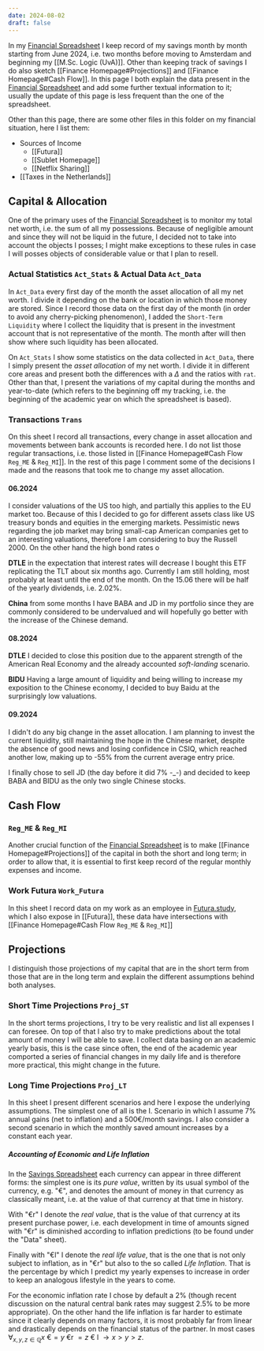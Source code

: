 ```yaml
---
date: 2024-08-02
draft: false
---
```

In my [Financial Spreadsheet](https://docs.google.com/spreadsheets/d/17oMLO9vAbR9Kw82BlghC2f68sUaXR09EbZ48AdeFibo/edit?usp=sharing) I keep record of my savings month by month starting from June 2024, i.e. two months before moving to Amsterdam and beginning my [[M.Sc. Logic (UvA)]]. Other than keeping track of savings I do also sketch [[Finance Homepage#Projections]] and [[Finance Homepage#Cash Flow]]. In this page I both explain the data present in the [Financial Spreadsheet](https://docs.google.com/spreadsheets/d/17oMLO9vAbR9Kw82BlghC2f68sUaXR09EbZ48AdeFibo/edit?usp=sharing) and add some further textual information to it; usually the update of this page is less frequent than the one of the spreadsheet.

Other than this page, there are some other files in this folder on my financial situation, here I list them:
- Sources of Income
	- [[Futura]]
	- [[Sublet Homepage]]
	- [[Netflix Sharing]]
- [[Taxes in the Netherlands]]
## Capital & Allocation
One of the primary uses of the [Financial Spreadsheet](https://docs.google.com/spreadsheets/d/17oMLO9vAbR9Kw82BlghC2f68sUaXR09EbZ48AdeFibo/edit?usp=sharing) is to monitor my total net worth, i.e. the sum of all my possessions. Because of negligible amount and since they will not be liquid in the future, I decided not to take into account the objects I posses; I might make exceptions to these rules in case I will posses objects of considerable value or that I plan to resell.
### Actual Statistics `Act_Stats` & Actual Data `Act_Data`
In `Act_Data` every first day of the month the asset allocation of all my net worth. I divide it depending on the bank or location in which those money are stored. Since I record those data on the first day of the month (in order to avoid any cherry-picking phenomenon), I added the `Short-Term Liquidity` where I collect the liquidity that is present in the investment account that is not representative of the month. The month after will then show where such liquidity has been allocated.

On `Act_Stats` I show some statistics on the data collected in `Act_Data`, there  I simply present the _asset allocation_ of my net worth. I divide it in different core areas and present both the differences with a $\Delta$ and the ratios with `rat`. Other than that, I present the variations of my capital during the months and year-to-date (which refers to the beginning off my tracking, i.e. the beginning of the academic year on which the spreadsheet is based).
### Transactions `Trans`
On this sheet I record all transactions, every change in asset allocation and movements between bank accounts is recorded here. I do not list those regular transactions, i.e. those listed in [[Finance Homepage#Cash Flow `Reg_ME` & `Reg_MI`]]. In the rest of this page I comment some of the decisions I made and the reasons that took me to change my asset allocation.
#### 06.2024
I consider valuations of the US too high, and partially this applies to the EU market too. Because of this I decided to go for different assets class like US treasury bonds and equities in the emerging markets. Pessimistic news regarding the job market may bring small-cap American companies get to an interesting valuations, therefore I am considering to buy the Russell 2000. On the other hand the high bond rates o

**DTLE** in the expectation that interest rates will decrease I bought this ETF replicating the TLT about six months ago. Currently I am still holding, most probably at least until the end of the month. On the 15.06 there will be half of the yearly dividends, i.e. 2.02%.

**China** from some months I have BABA and JD in my portfolio since they are commonly considered to be undervalued and will hopefully go better with the increase of the Chinese demand.
#### 08.2024
**DTLE** I decided to close this position due to the apparent strength of the American Real Economy and the already accounted _soft-landing_ scenario. 

**BIDU** Having a large amount of liquidity and being willing to increase my exposition to the Chinese economy, I decided to buy Baidu at the surprisingly low valuations.

#### 09.2024
I didn't do any big change in the asset allocation. I am planning to invest the current liquidity, still maintaining the hope in the Chinese market, despite the absence of good news and losing confidence in CSIQ, which reached another low, making up to -55% from the current average entry price.

I finally chose to sell JD (the day before it did 7% -\_-) and decided to keep BABA and BIDU as the only two single Chinese stocks. 

## Cash Flow
### `Reg_ME` & `Reg_MI`
Another crucial function of the [Financial Spreadsheet](https://docs.google.com/spreadsheets/d/17oMLO9vAbR9Kw82BlghC2f68sUaXR09EbZ48AdeFibo/edit?usp=sharing) is to make [[Finance Homepage#Projections]] of the capital in both the short and long term; in order to allow that, it is essential to first keep record of the regular monthly expenses and income.
### Work Futura `Work_Futura`
In this sheet I record data on my work as an employee in [Futura.study](http://www.futura.study/), which I also expose in [[Futura]], these data have intersections with [[Finance Homepage#Cash Flow `Reg_ME` & `Reg_MI`]]
## Projections
I distinguish those projections of my capital that are in the short term from those that are in the long term and explain the different assumptions behind both analyses.
### Short Time Projections `Proj_ST`
In the short terms projections, I try to be very realistic and list all expenses I can foresee. On top of that I also try to make predictions about the total amount of money I will be able to save. I collect data basing on an academic yearly basis, this is the case since often, the end of the academic year comported a series of financial changes in my daily life and is therefore more practical, this might change in the future.
### Long Time Projections `Proj_LT`
In this sheet I present different scenarios and here I expose the underlying assumptions. The simplest one of all is the I. Scenario in which I assume 7% annual gains (net to inflation) and a 500€/month savings. I also consider a second scenario in which the monthly saved amount increases by a constant each year.
##### Accounting of Economic and Life Inflation
In the [Savings Spreadsheet](https://docs.google.com/spreadsheets/d/1TZTK3joKoFsIVu_OHEVGfTO1_Z6Mg3q_Y0bQBc0Vblc/edit?usp=sharing) each currency can appear in three different forms: the simplest one is its _pure value_, written by its usual symbol of the currency, e.g. "€", and denotes the amount of money in that currency as classically meant, i.e. at the value of that currency at that time in history.

With "€r" I denote the _real value_, that is the value of that currency at its present purchase power, i.e. each development in time of amounts signed with "€r" is diminished according to inflation predictions (to be found under the "Data" sheet).

Finally with "€l" I denote the _real life value_, that is the one that is not only subject to inflation, as in "€r" but also to the so called _Life Inflation_. That is the percentage by which I predict my yearly expenses to increase in order to keep an analogous lifestyle in the years to come.

For the economic inflation rate I chose by default a 2% (though recent discussion on the natural central bank rates may suggest 2.5% to be more appropriate). On the other hand the life inflation is far harder to estimate since it clearly depends on many factors, it is most probably far from linear and drastically depends on the financial status of the partner. In most cases $\forall_{x, y, z \in \mathbb{Q}} x$ €$= y$ €r $= z$ $€$ l $\to x > y > z$. 

